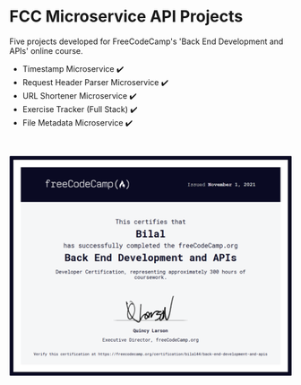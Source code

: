 # FCC Microservice API Projects

Five projects developed for FreeCodeCamp's 'Back End Development and APIs' online course.

- Timestamp Microservice :heavy_check_mark:
- Request Header Parser Microservice :heavy_check_mark:
- URL Shortener Microservice :heavy_check_mark:
- Exercise Tracker (Full Stack) :heavy_check_mark:
- File Metadata Microservice :heavy_check_mark:

<br>

[![FCC Backend Development & API Certificate](FCC-BE-Certificate.PNG "FCC Backend Development & API Certificate")](https://www.freecodecamp.org/certification/bilal44/back-end-development-and-apis)